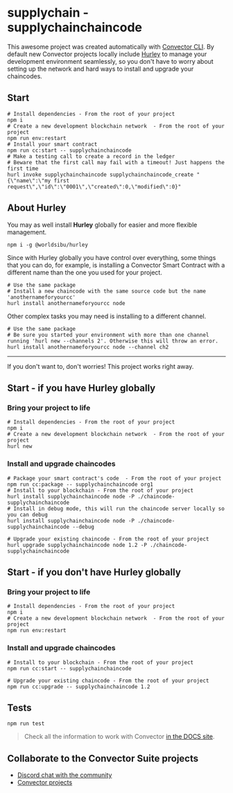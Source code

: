 # supplychain - supplychainchaincode

This awesome project was created automatically with <a href="https://github.com/worldsibu/convector-cli" target="_blank">Convector CLI</a>.
By default new Convector projects locally include <a href="https://github.com/worldsibu/hurley">Hurley</a> to manage your development environment seamlessly, so you don't have to worry about setting up the network and hard ways to install  and upgrade your chaincodes.

## Start

```
# Install dependencies - From the root of your project
npm i
# Create a new development blockchain network  - From the root of your project
npm run env:restart
# Install your smart contract
npm run cc:start -- supplychainchaincode
# Make a testing call to create a record in the ledger
# Beware that the first call may fail with a timeout! Just happens the first time
hurl invoke supplychainchaincode supplychainchaincode_create "{\"name\":\"my first request\",\"id\":\"0001\",\"created\":0,\"modified\":0}"
```

## About Hurley

You may as well install **Hurley** globally for easier and more flexible management. 

`npm i -g @worldsibu/hurley`

Since with Hurley globally you have control over everything, some things that you can do, for example, is installing a Convector Smart Contract with a different name than the one you used for your project.

```
# Use the same package
# Install a new chaincode with the same source code but the name 'anothernameforyourcc'
hurl install anothernameforyourcc node
```

Other complex tasks you may need is installing to a different channel.

```
# Use the same package
# Be sure you started your environment with more than one channel running 'hurl new --channels 2'. Otherwise this will throw an error.
hurl install anothernameforyourcc node --channel ch2
```

---

If you don't want to, don't worries! This project works right away.

## Start - if you have Hurley globally

### Bring your project to life 

```
# Install dependencies - From the root of your project
npm i
# Create a new development blockchain network  - From the root of your project
hurl new
```

###  Install and upgrade chaincodes

```
# Package your smart contract's code  - From the root of your project
npm run cc:package -- supplychainchaincode org1
# Install to your blockchain - From the root of your project
hurl install supplychainchaincode node -P ./chaincode-supplychainchaincode
# Install in debug mode, this will run the chaincode server locally so you can debug
hurl install supplychainchaincode node -P ./chaincode-supplychainchaincode --debug

# Upgrade your existing chaincode - From the root of your project
hurl upgrade supplychainchaincode node 1.2 -P ./chaincode-supplychainchaincode
```

## Start - if you don't have Hurley globally

### Bring your project to life 

```
# Install dependencies - From the root of your project
npm i
# Create a new development blockchain network  - From the root of your project
npm run env:restart
```

###  Install and upgrade chaincodes

```
# Install to your blockchain - From the root of your project
npm run cc:start -- supplychainchaincode

# Upgrade your existing chaincode - From the root of your project
npm run cc:upgrade -- supplychainchaincode 1.2
```

## Tests

```
npm run test
```

> Check all the information to work with Convector <a href="https://docs.covalentx.com/convector" target="_blank">in the DOCS site</a>.

## Collaborate to the Convector Suite projects

* <a href="https://community.covalentx.com" target="_blank">Discord chat with the community</a>
* <a href="https://github.com/worldsibu" target="_blank">Convector projects</a>

